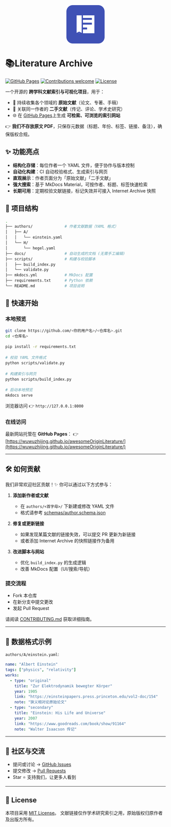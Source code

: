 <p align="center">
  <img src="logo.svg" alt="Literature Archive Logo" width="120"/>
</p>

# 📚Literature Archive

[![GitHub Pages](https://img.shields.io/badge/docs-GitHub%20Pages-blue)](https://wuwuzhijing.github.io/awesomeOriginLiterature/)
[![Contributions welcome](https://img.shields.io/badge/contributions-welcome-brightgreen.svg?style=flat)](CONTRIBUTING.md)
[![License](https://img.shields.io/github/license/wuwuzhijing/awesomeOriginLiterature)](LICENSE)

一个开源的 **跨学科文献索引与可视化项目**，用于：
- 🔎 持续收集各个领域的 **原始文献**（论文、专著、手稿）
- 📖 关联同一作者的 **二手文献**（传记、评论、学术史研究）
- 🌐 在 [GitHub Pages](https://wuwuzhijing.github.io/awesomeOriginLiterature/)上生成 **可检索、可浏览的索引网站**

👉 **我们不存放原文 PDF**，只保存元数据（标题、年份、标签、链接、备注），确保版权合规。


## ✨ 功能亮点

- **结构化存储**：每位作者一个 YAML 文件，便于协作与版本控制  
- **自动化构建**：CI 自动校验格式、生成索引与网页  
- **直观展示**：作者页面分为「原始文献」「二手文献」  
- **强大搜索**：基于 MkDocs Material，可按作者、标题、标签快速检索  
- **长期可用**：定期校验文献链接，标记失效并可接入 Internet Archive 快照  


## 📂 项目结构

```bash
.
├── authors/              # 作者文献数据（YAML 格式）
│   ├── A/
│   │   └── einstein.yaml
│   └── H/
│       └── hegel.yaml
├── docs/                 # 自动生成的文档 (无需手工编辑)
├── scripts/              # 构建与校验脚本
│   ├── build_index.py
│   └── validate.py
├── mkdocs.yml            # MkDocs 配置
├── requirements.txt      # Python 依赖
└── README.md             # 项目说明
```
## 🚀 快速开始

### 本地预览

```bash
git clone https://github.com/<你的用户名>/<仓库名>.git
cd <仓库名>

pip install -r requirements.txt

# 校验 YAML 文件格式
python scripts/validate.py

# 构建索引与网页
python scripts/build_index.py

# 启动本地预览
mkdocs serve
```

浏览器访问 👉 `http://127.0.0.1:8000`

### 在线访问

最新网站托管在 **GitHub Pages**：
👉 [https://wuwuzhijing.github.io/awesomeOriginLiterature/](https://wuwuzhijing.github.io/awesomeOriginLiterature/)

---

## 🛠 如何贡献

我们非常欢迎社区贡献！✨
你可以通过以下方式参与：

1. **添加新作者或文献**

   * 在 `authors/<首字母>/` 下新建或修改 YAML 文件
   * 格式请参考 [schemas/author.schema.json](schemas/author.schema.json)

2. **修复或更新链接**

   * 如果发现某篇文献的链接失效，可以提交 PR 更新为新链接
   * 或者添加 Internet Archive 的快照链接作为备用

3. **改进脚本与网站**

   * 优化 `build_index.py` 的生成逻辑
   * 改善 MkDocs 配置（UI/搜索/导航）

### 提交流程

* Fork 本仓库
* 在新分支中提交更改
* 发起 Pull Request

请阅读 [CONTRIBUTING.md](CONTRIBUTING.md) 获取详细指南。

---

## 📜 数据格式示例

`authors/A/einstein.yaml`:

```yaml
name: "Albert Einstein"
tags: ["physics", "relativity"]
works:
  - type: "original"
    title: "Zur Elektrodynamik bewegter Körper"
    year: 1905
    link: "https://einsteinpapers.press.princeton.edu/vol2-doc/154"
    note: "狭义相对论原始论文"
  - type: "secondary"
    title: "Einstein: His Life and Universe"
    year: 2007
    link: "https://www.goodreads.com/book/show/91164"
    note: "Walter Isaacson 传记"
```

---

## 🤝 社区与交流

* 提问或讨论 → [GitHub Issues](../../issues)
* 提交修改 → [Pull Requests](../../pulls)
* Star ⭐️ 支持我们，让更多人看到

---

## 📄 License

本项目采用 [MIT License](LICENSE)。
文献链接仅作学术研究索引之用，原始版权归原作者及出版方所有。
